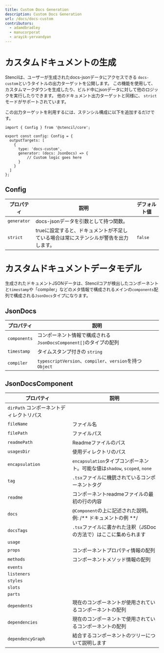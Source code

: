 ```yaml
---
title: Custom Docs Generation
description: Custom Docs Generation
url: /docs/docs-custom
contributors:
  - adamdbradley
  - manucorporat
  - arayik-yervandyan
---
```


# カスタムドキュメントの生成

Stencilは、ユーザーが生成されたdocs-jsonデータにアクセスできる `docs-custom`というタイトルの出力ターゲットを公開します。 この機能を使用して、カスタムマークダウンを生成したり、ビルド中にjsonデータに対して他のロジックを実行したりできます。 他のドキュメント出力ターゲットと同様に、 `strict`モードがサポートされています。

この出力ターゲットを利用するには、ステンシル構成に以下を追加するだけです。

```tsx
import { Config } from '@stencil/core';

export const config: Config = {
  outputTargets: [
    {
      type: 'docs-custom',
      generator: (docs: JsonDocs) => {
          // Custom logic goes here
      }
    }
  ]
};
```

## Config

| プロパティ    | 説明                                                                              | デフォルト値 |
|-------------|------------------------------------------------------------------------------------------|---------|
| `generator` | docs-jsonデータを引数として持つ関数。                                          |         |
| `strict`    | trueに設定すると、ドキュメントが不足している場合は常にステンシルが警告を出力します。   | `false` |



# カスタムドキュメントデータモデル

生成されたドキュメントJSONデータは、Stencilコアが検出したコンポーネントと`timestamp`や「compiler」などのメタ情報で構成されるメインの`components`配列で構成される`JsonDocs`タイプになります。

## JsonDocs

| プロパティ    | 説明                                                                              |
|-------------|------------------------------------------------------------------------------------------|
| `components` | コンポーネント情報で構成される `JsonDocsComponent[]`のタイプの配列|
| `timestamp`    | タイムスタンプ付きの `string`   |
| `compiler`    | `typescriptVersion`、`compiler`、`version`を持つ`Object`   |

## JsonDocsComponent

| プロパティ    | 説明                                                                              |
|-------------|------------------------------------------------------------------------------------------|
| `dirPath` コンポーネントディレクトリパス |
| `fileName`    | ファイル名 |
| `filePath`    | ファイルパス |
| `readmePath`    | Readmeファイルのパス|
| `usagesDir`    | 使用ディレクトリのパス |
| `encapsulation`    | `encapsulation`タイプコンポーネント。可能な値は`shadow`, `scoped`, `none`  |
| `tag`    | `.tsx`ファイルに機銃されているコンポーネントタグ  |
| `readme`    | コンポーネントreadmeファイルの最初の行の内容 |
| `docs`    | `@Component`の上に記述された説明。例: /** ドキュメントの例 **/ |
| `docsTags`    |  `.tsx`ファイルに書かれた注釈（JSDocの方法で）はここに集められます  |
| `usage`    |    |
| `props`    | コンポーネントプロパティ情報の配列 |
| `methods`    | コンポーネントメソッド情報の配列 |
| `events`    |    |
| `listeners`    |    |
| `styles`    |    |
| `slots`    |    |
| `parts`    |    |
| `dependents`    |  現在のコンポーネントが使用されているコンポーネントの配列  |
| `dependencies`    | 現在のコンポーネントで使用されているコンポーネントの配列  |
| `dependencyGraph`    | 結合するコンポーネントのツリーについて説明します |

